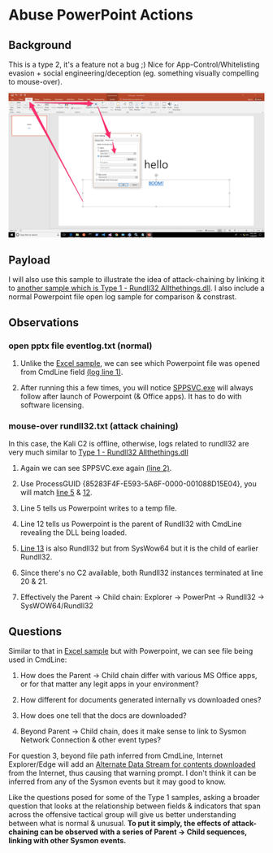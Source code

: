 # Abuse PowerPoint Actions

## Background
This is a type 2, it's a feature not a bug ;) Nice for App-Control/Whitelisting evasion + social engineering/deception (eg. something visually compelling to mouse-over).

![](addaction.png)

## Payload
I will also use this sample to illustrate the idea of attack-chaining by linking it to [another sample which is Type 1 - Rundll32 Allthethings.dll](https://github.com/jymcheong/SysmonResources/tree/master/6.%20Sample%20Data/stage%202%20(Get%20In)/2.%20run%20payloads/(Type%201)%20Allthethings.dll%20with%20rundll32). I also include a normal Powerpoint file open log sample for comparison & constrast.

## Observations

### open pptx file eventlog.txt (normal)
1. Unlike the [Excel sample](https://github.com/jymcheong/SysmonResources/tree/master/6.%20Sample%20Data/stage%202%20(Get%20In)/2.%20run%20payloads/(Type%202)%20Abuse%20MS%20Excel%20DDE), we can see which Powerpoint file was opened from CmdLine field [(log line 1)](https://github.com/jymcheong/SysmonResources/blob/9ee273f2f237f727bf1bf54d9459d539bef21c08/6.%20Sample%20Data/stage%202%20(Get%20In)/2.%20run%20payloads/(Type%202)%20Abuse%20MS%20PPT%20Mouse-over%20Action/open%20pptx%20file%20eventlog.txt#L1).

2. After running this a few times, you will notice [SPPSVC.exe](https://www.bleepingcomputer.com/startups/sppsvc.exe-25807.html) will always follow after launch of Powerpoint (& Office apps). It has to do with software licensing.

### mouse-over rundll32.txt (attack chaining)
In this case, the Kali C2 is offline, otherwise, logs related to rundll32 are very much similar to [Type 1 - Rundll32 Allthethings.dll](https://github.com/jymcheong/SysmonResources/tree/master/6.%20Sample%20Data/stage%202%20(Get%20In)/2.%20run%20payloads/(Type%201)%20Allthethings.dll%20with%20rundll32)

1. Again we can see SPPSVC.exe again [(line 2)](https://github.com/jymcheong/SysmonResources/blob/0f7dcae09c7a20d62f7fba320351e317d75084ed/6.%20Sample%20Data/stage%202%20(Get%20In)/2.%20run%20payloads/(Type%202)%20Abuse%20MS%20PPT%20Mouse-over%20Action/mouse-over%20rundll32%20eventlog.txt#L2).

2. Use ProcessGUID {85283F4F-E593-5A6F-0000-001088D15E04}, you will match [line 5](https://github.com/jymcheong/SysmonResources/blob/0f7dcae09c7a20d62f7fba320351e317d75084ed/6.%20Sample%20Data/stage%202%20(Get%20In)/2.%20run%20payloads/(Type%202)%20Abuse%20MS%20PPT%20Mouse-over%20Action/mouse-over%20rundll32%20eventlog.txt#L5) & [12](https://github.com/jymcheong/SysmonResources/blob/0f7dcae09c7a20d62f7fba320351e317d75084ed/6.%20Sample%20Data/stage%202%20(Get%20In)/2.%20run%20payloads/(Type%202)%20Abuse%20MS%20PPT%20Mouse-over%20Action/mouse-over%20rundll32%20eventlog.txt#L12).

3. Line 5 tells us Powerpoint writes to a temp file.
4. Line 12 tells us Powerpoint is the parent of Rundll32 with CmdLine revealing the DLL being loaded.
5. [Line 13](https://github.com/jymcheong/SysmonResources/blob/0f7dcae09c7a20d62f7fba320351e317d75084ed/6.%20Sample%20Data/stage%202%20(Get%20In)/2.%20run%20payloads/(Type%202)%20Abuse%20MS%20PPT%20Mouse-over%20Action/mouse-over%20rundll32%20eventlog.txt#L13) is also Rundll32 but from SysWow64 but it is the child of earlier Rundll32.
6. Since there's no C2 available, both Rundll32 instances terminated at line 20 & 21.
7. Effectively the Parent -> Child chain: Explorer -> PowerPnt -> Rundll32 -> SysWOW64/Rundll32

## Questions
Similar to that in [Excel sample](https://github.com/jymcheong/SysmonResources/tree/master/6.%20Sample%20Data/stage%202%20(Get%20In)/2.%20run%20payloads/(Type%202)%20Abuse%20MS%20Excel%20DDE) but with Powerpoint, we can see file being used in CmdLine:

1. How does the Parent -> Child chain differ with various MS Office apps, or for that matter any legit apps in your environment?

2. How different for documents generated internally vs downloaded ones?

3. How does one tell that the docs are downloaded?

4. Beyond Parent -> Child chain, does it make sense to link to Sysmon Network Connection & other event types?

For question 3, beyond file path inferred from CmdLine, Internet Explorer/Edge will add an [Alternate Data Stream for contents downloaded](https://stackoverflow.com/questions/4496697/what-is-zone-identifier) from the Internet, thus causing that warning prompt. I don't think it can be inferred from any of the Sysmon events but it may good to know.

Like the questions posed for some of the Type 1 samples, asking a broader question that looks at the relationship between fields & indicators that span across the offensive tactical group will give us better understanding between what is normal & unusual. **To put it simply, the effects of attack-chaining can be observed with a series of Parent -> Child sequences, linking with other Sysmon events.**